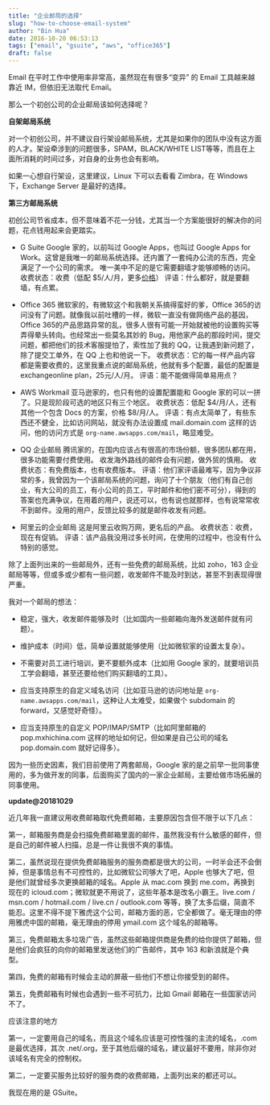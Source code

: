 ```yaml
---
title: "企业邮局的选择"
slug: "how-to-choose-email-system"
author: "Bin Hua"
date: 2016-10-20 06:53:13
tags: ["email", "gsuite", "aws", "office365"]
draft: false
---
```


Email 在平时工作中使用率非常高，虽然现在有很多“变异” 的 Email 工具越来越靠近 IM，但依旧无法取代 Email。

那么一个初创公司的企业邮局该如何选择呢？

**自架邮局系统**

对一个初创公司，并不建议自行架设邮局系统，尤其是如果你的团队中没有这方面的人才。架设牵涉到的问题很多，SPAM，BLACK/WHITE LIST等等，而且在上面所消耗的时间过多，对自身的业务也会有影响。

如果一心想自行架设，这里建议，Linux 下可以去看看 Zimbra，在 Windows 下，Exchange Server 是最好的选择。

**第三方邮局系统**

初创公司节省成本，但不意味着不花一分钱，尤其当一个方案能很好的解决你的问题，花点钱用起来会更踏实。

- G Suite Google 家的，以前叫过 Google Apps，也叫过 Google Apps for Work。这曾是我唯一的邮局系统选择。还内置了一套纯办公流的东西，完全满足了一个公司的需求。 唯一美中不足的是它需要翻墙才能够顺畅的访问。 收费状态：收费（低配 $5/人/月，更多[价格](https://gsuite.google.com/pricing.html)） 评语：什么都好，就是要翻墙，有点累。

- Office 365 微软家的，有微软这个和我朝关系搞得蛮好的爹，Office 365的访问没有了问题。就像我以前吐槽的一样，微软一直没有做网络产品的基因，Office 365的产品思路异常的乱，很多人很有可能一开始就被他的设置购买等弄得晕头转向。也经常出一些莫名其妙的 Bug，用他家产品的那段时间，提交问题，都把他们的技术客服提怕了，索性加了我的 QQ，让我遇到新问题了，除了提交工单外，在 QQ 上也和他说一下。 收费状态：它的每一样产品内容都是需要收费的，这里我重点说的邮局系统，他就有多个配置，最低的配置是 exchangeonline plan，25元/人/月。 评语：能不能做得简单易用点？

- AWS Workmail 亚马逊家的，也只有他的设置配置能和 Google 家的可以一拼了。只是现阶段可选的地区只有三个地区。 收费状态：低配 $4/月/人，还有其他一个包含 Docs 的方案，价格 $8/月/人。 评语：有点太简单了，有些东西还不健全，比如访问网站，就没有办法设置成 mail.domain.com 这样的访问，他的访问方式是 `org-name.awsapps.com/mail`，略显难受。

- QQ 企业邮局 腾讯家的，在国内应该占有很高的市场份额，很多团队都在用，很多功能需要付费使用。 收发海外路线的邮件会有问题，做外贸的慎用。 收费状态：有免费版本，也有收费版本。 评语：他们家评语最难写，因为争议非常的多，我曾因为一个该邮局系统的问题，询问了十个朋友（他们有自己创业，有大公司的员工，有小公司的员工，平时邮件和他们密不可分），得到的答案也充满争议，在用着的用户，说还可以，也有说也就那样，也有说常常收不到邮件。没用的用户，反馈比较多的就是邮件收发有问题。

- 阿里云的企业邮局 这是阿里云收购万网，更名后的产品。 收费状态：收费，现在有促销。 评语：该产品我没用过多长时间，在使用的过程中，也没有什么特别的感觉。 

除了上面列出来的一些邮局外，还有一些免费的邮局系统，比如 zoho，163 企业邮局等等，但或多或少都有一些问题，收发邮件不能及时到达，甚至不到表现得很严重。

我对一个邮局的想法：

- 稳定，强大，收发邮件能够及时（比如国内一些邮箱向海外发送邮件就有问题）。

- 维护成本（时间）低，简单设置就能够使用（比如微软家的设置太复杂）。

- 不需要对员工进行培训，更不要额外成本（比如用 Google 家的，就要培训员工学会翻墙，甚至还要给他们购买翻墙的工具）。

- 应当支持原生的自定义域名访问（比如亚马逊的访问地址是  `org-name.awsapps.com/mail`，这种让人太难受，如果做个 subdomain 的 forward，又感觉好奇怪）。

- 应当支持原生的自定义 POP/IMAP/SMTP（比如阿里邮箱的pop.mxhichina.com 这样的地址如何记，但如果是自己公司的域名 pop.domain.com 就好记得多）。 

因为一些历史因素，我们目前使用了两套邮局，Google 家的是之前早一批同事使用的，多为做开发的同事，后面购买了国内的一家企业邮局，主要给做市场拓展的同事使用。

**update@20181029**

近几年我一直建议用收费邮箱取代免费邮箱，主要原因包含但不限于以下几点：

第一，邮箱服务商是会扫描免费邮箱里面的邮件，虽然我没有什么敏感的邮件，但是自己的邮件被人扫描，总是一件让我很不爽的事情。

第二，虽然说现在提供免费邮箱服务的服务商都是很大的公司，一时半会还不会倒掉，但是事情总有不可控性的，比如微软公司够大了吧，Apple 也够大了吧，但是他们就曾经多次更换邮箱的域名。Apple 从 mac.com 换到 me.com，再换到现在的 icloud.com；微软就更不用说了，这些年基本是改名小霸王。live.com / msn.com / hotmail.com / live.cn / outlook.com 等等，换了太多后缀，简直不能忍。这里不得不提下雅虎这个公司，邮箱方面的恶，它全都做了。毫无理由的停用雅虎中国的邮箱，毫无理由的停用 ymail.com 这个域名的邮箱等。

第三，免费邮箱太多垃圾广告，虽然这些邮箱提供商是免费的给你提供了邮箱，但是他们会疯狂的向你的邮箱里发送他们的广告邮件，其中 163 和新浪就是个典型。

第四，免费的邮箱有时候会主动的屏蔽一些他们不想让你接受到的邮件。

第五，免费邮箱有时候也会遇到一些不可抗力，比如 Gmail 邮箱在一些国家访问不了。

应该注意的地方

第一，一定要用自己的域名，而且这个域名应该是可控性强的主流的域名，.com 是最优选择，其次 .net/.org，至于其他后缀的域名，建议最好不要用，除非你对该域名有完全的控制权。

第二，一定要买服务比较好的服务商的收费邮箱，上面列出来的都还可以。

我现在用的是 GSuite。